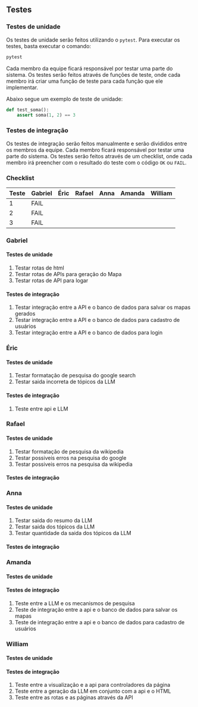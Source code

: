 ## Testes

### Testes de unidade

Os testes de unidade serão feitos utilizando o `pytest`. Para executar os testes, basta executar o comando:

```bash
pytest
```

Cada membro da equipe ficará responsável por testar uma parte do sistema. Os testes serão feitos através de funções de teste, onde cada membro irá criar uma função de teste para cada função que ele implementar.

Abaixo segue um exemplo de teste de unidade:

```python
def test_soma():
    assert soma(1, 2) == 3
```

### Testes de integração

Os testes de integração serão feitos manualmente e serão divididos entre os membros da equipe. Cada membro ficará responsável por testar uma parte do sistema. Os testes serão feitos através de um checklist, onde cada membro irá preencher com o resultado do teste com o código `OK` ou `FAIL`.

### Checklist

| Teste | Gabriel | Éric | Rafael | Anna | Amanda | William |
| ----- | ------- | ---- | ------ | ---- | ------ | ------- |
| 1     | FAIL    |      |        |      |        |         |
| 2     | FAIL    |      |        |      |        |         |
| 3     | FAIL    |      |        |      |        |         |

### Gabriel

#### Testes de unidade

1. Testar rotas de html
2. Testar rotas de APIs para geração do Mapa
3. Testar rotas de API para logar

#### Testes de integração

1. Testar integração entre a API e o banco de dados para salvar os mapas gerados
2. Testar integração entre a API e o banco de dados para cadastro de usuários
3. Testar integração entre a API e o banco de dados para login

### Éric

#### Testes de unidade

1. Testar formatação de pesquisa do google search
2. Testar saida incorreta de tópicos da LLM

#### Testes de integração

1. Teste entre api e LLM

### Rafael

#### Testes de unidade

1. Testar formatação de pesquisa da wikipedia
2. Testar possiveis erros na pesquisa do google
3. Testar possiveis erros na pesquisa da wikipedia

#### Testes de integração

### Anna

#### Testes de unidade

1. Testar saida do resumo da LLM
2. Testar saida dos tópicos da LLM
3. Testar quantidade da saida dos tópicos da LLM

#### Testes de integração

### Amanda

#### Testes de unidade

#### Testes de integração

1. Teste entre a LLM e os mecanismos de pesquisa
2. Teste de integração entre a api e o banco de dados para salvar os mapas
3. Teste de integração entre a api e o banco de dados para cadastro de usuários

### William

#### Testes de unidade

#### Testes de integração

1. Teste entre a visualização e a api para controladores da página
2. Teste entre a geração da LLM em conjunto com a api e o HTML
3. Teste entre as rotas e as páginas através da API
